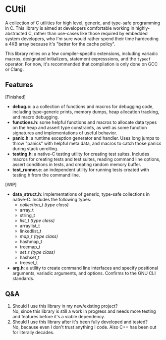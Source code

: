 # CUtil

A collection of C utilities for high level, generic, and type-safe programming in C. This library is aimed at developers comfortable working in highly-abstracted C, rather than use-cases like those required by embedded system developers, who I'm sure would rather spend their time hardcoding a 4KB array because it's "better for the cache policy".

This library relies on a few compiler-specific extensions, including variadic macros, designated initializers, statement expresssions, and the `typeof` operator. For now, it's recommended that compilation is only done on GCC or Clang.

## Features

[Finished]
- **debug.c**: a a collection of functions and macros for debugging code, including type-generic prints, memory dumps, heap allocation tracking, and macro debugging.
- **functions.h**: some helpful functions and macros to allocate data types on the heap and assert type constraints, as well as some function signatures and implementations of useful behavior.
- **panic.h**: a runtime exception generator and handler. Uses long jumps to throw "panics" with helpful meta data, and macros to catch those panics during stack unrolling.
- **testing.h**: a native-C testing utility for creating test suites. Includes macros for creating tests and test suites, reading command line options, assert conditions in tests, and creating random memory buffer.
- **test_runner.c**: an independent utility for running tests created with testing.h from the command line.

[WIP]
- **data_struct.h**: implementations of generic, type-safe collections in native-C. Includes the following types:
    - *collection_t (type class)*  
    - array_t  
    - string_t  
    - *list_t (type class)*  
    - arraylist_t  
    - linkedlist_t  
    - *map_t (type class)*  
    - hashmap_t  
    - treemap_t  
    - *set_t (type class)*  
    - hashset_t  
    - treeset_t  
- **arg.h**: a utility to create command line interfaces and specify positional arguments, variadic arguments, and options. Confirms to the GNU CLI standards.

## Q&A

1. Should I use this library in my new/existing project?  
    No, since this library is still a work in progress and needs more testing and features before it's a viable dependency.
2. Should I use this library after it's been fully developed and tested?  
    No, because even I don't trust anything I code. Also C++ has been out for literally decades.
